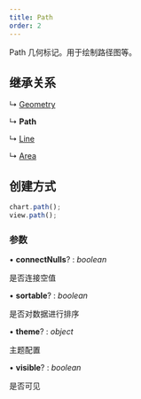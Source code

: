 ```yaml
---
title: Path
order: 2
---
```


Path 几何标记。用于绘制路径图等。

<a name="47c96d01"></a>

## 继承关系

↳ [Geometry](geometry)

↳ **Path**

↳ [Line](line)

↳ [Area](area)

<a name="d3474432"></a>

## 创建方式

```typescript
chart.path();
view.path();
```

<a name="3d0a2df9"></a>

### 参数

• **connectNulls**? : _boolean_

是否连接空值

• **sortable**? : _boolean_

是否对数据进行排序

• **theme**? : _object_

主题配置

• **visible**? : _boolean_

是否可见
